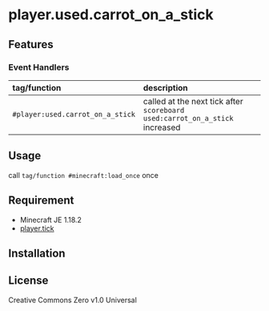 player.used.carrot_on_a_stick
==

## Features

### Event Handlers

|tag/function|description|
|:--|:--|
|`#player:used.carrot_on_a_stick`|called at the next tick after `scoreboard used:carrot_on_a_stick` increased|

## Usage

call `tag/function #minecraft:load_once` once

## Requirement

- Minecraft JE 1.18.2
- [player.tick](https://github.com/a-happin/player-datapacks/tree/master/01.player.tick)

## Installation

## License
Creative Commons Zero v1.0 Universal
